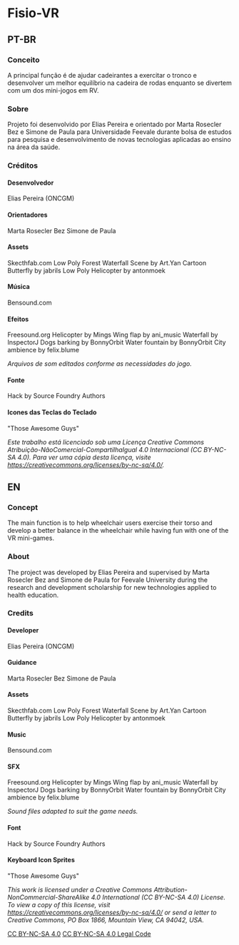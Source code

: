 # Fisio-VR 
## PT-BR

### Conceito
A principal função é de ajudar cadeirantes a exercitar o tronco e desenvolver um melhor equilíbrio na cadeira de rodas enquanto se divertem com um dos mini-jogos em RV.

### Sobre
Projeto foi desenvolvido por Elias Pereira e orientado por Marta Rosecler Bez e Simone de Paula para Universidade Feevale durante bolsa de estudos para pesquisa e desenvolvimento de novas tecnologias aplicadas ao ensino na área da saúde.

### Créditos

#### Desenvolvedor
Elias Pereira (ONCGM)

#### Orientadores
Marta Rosecler Bez
Simone de Paula

#### Assets
Skecthfab.com
Low Poly Forest Waterfall Scene by Art.Yan
Cartoon Butterfly by jabrils
Low Poly Helicopter by antonmoek

#### Música
Bensound.com

#### Efeitos
Freesound.org
Helicopter by Mings
Wing flap by ani_music
Waterfall by InspectorJ
Dogs barking by BonnyOrbit
Water fountain by BonnyOrbit
City ambience by felix.blume

*Arquivos de som editados conforme as necessidades do jogo.*

#### Fonte
Hack by Source Foundry Authors

#### Icones das Teclas do Teclado
"Those Awesome Guys"

*Este trabalho está licenciado sob uma Licença Creative Commons Atribuição-NãoComercial-CompartilhaIgual 4.0 Internacional (CC BY-NC-SA 4.0). Para ver uma cópia desta licença, visite https://creativecommons.org/licenses/by-nc-sa/4.0/.*



## EN

### Concept
The main function is to help wheelchair users exercise their torso and develop a better balance in the wheelchair while having fun with one of the VR mini-games.

### About
The project was developed by Elias Pereira and supervised by Marta Rosecler Bez and Simone de Paula for Feevale University during the research and development scholarship for new technologies applied to health education.

### Credits

#### Developer
Elias Pereira (ONCGM)

#### Guidance
Marta Rosecler Bez
Simone de Paula

#### Assets
Skecthfab.com
Low Poly Forest Waterfall Scene by Art.Yan
Cartoon Butterfly by jabrils
Low Poly Helicopter by antonmoek

#### Music
Bensound.com

#### SFX
Freesound.org
Helicopter by Mings
Wing flap by ani_music
Waterfall by InspectorJ
Dogs barking by BonnyOrbit
Water fountain by BonnyOrbit
City ambience by felix.blume

*Sound files adapted to suit the game needs.*

#### Font
Hack by Source Foundry Authors

#### Keyboard Icon Sprites
"Those Awesome Guys"

*This work is licensed under a Creative Commons Attribution-NonCommercial-ShareAlike 4.0 International (CC BY-NC-SA 4.0) License. To view a copy of this license, visit https://creativecommons.org/licenses/by-nc-sa/4.0/ or send a letter to Creative Commons, PO Box 1866, Mountain View, CA 94042, USA.* 

[CC BY-NC-SA 4.0](https://creativecommons.org/licenses/by-nc-sa/4.0/)
[CC BY-NC-SA 4.0 Legal Code](https://creativecommons.org/licenses/by-nc-sa/4.0/legalcode)
